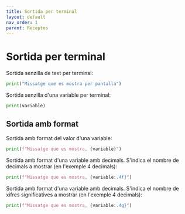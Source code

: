 ```yaml
---
title: Sortida per terminal
layout: default
nav_order: 1
parent: Receptes
---
```


# Sortida per terminal

Sortida senzilla de text per terminal:

```python
print("Missatge que es mostra per pantalla")
```

Sortida senzilla d'una variable per terminal:

```python
print(variable)
```

## Sortida amb format

Sortida amb format del valor d'una variable:

```python
print(f"Missatge que es mostra, {variable}")
```

Sortida amb format d'una variable amb decimals. S'indica el nombre de decimals a mostrar (en l'exemple 4 decimals):

```python
print(f"Missatge que es mostra, {variable:.4f}")
```

Sortida amb format d'una variable amb decimals. S'indica el nombre de xifres significatives a mostrar (en l'exemple 4 decimals):

```python
print(f"Missatge que es mostra, {variable:.4g}")
```
